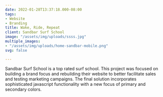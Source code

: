 ```yaml
---
date: 2022-01-28T13:37:18.000-08:00
tags:
- Website
- Branding
title: Wake, Ride, Repeat
client: Sandbar Surf School
image: "/assets/img/uploads/ssss.jpg"
multiple_images:
- "/assets/img/uploads/home-sandbar-mobile.png"
svg: false

---
```

Sandbar Surf School is a top rated surf school. This project was focused on building a brand focus and rebuilding their website to better facilitate sales and testing marketing campaigns. The final solution incorporates sophisticated javascript functionality with a new focus of primary and secondary colors.